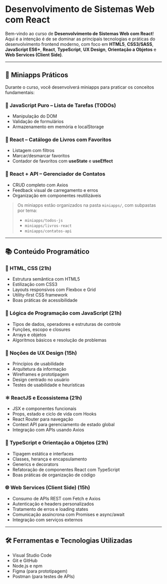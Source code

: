 # Desenvolvimento de Sistemas Web com React

Bem-vindo ao curso de **Desenvolvimento de Sistemas Web com React**! Aqui é a intenção é de se dominar as principais tecnologias e práticas do desenvolvimento frontend moderno, com foco em **HTML5**, **CSS3/SASS**, **JavaScript ES6+**, **React**, **TypeScript**, **UX Design**, **Orientação a Objetos** e **Web Services (Client Side)**.

---

## 🧪 Miniapps Práticos

Durante o curso, você desenvolverá miniapps para praticar os conceitos fundamentais:

### 🔹 JavaScript Puro – Lista de Tarefas (TODOs)

- Manipulação do DOM
- Validação de formulários
- Armazenamento em memória e localStorage

### 🔸 React – Catálogo de Livros com Favoritos

- Listagem com filtros
- Marcar/desmarcar favoritos
- Contador de favoritos com **useState** e **useEffect**

### 🔸 React + API – Gerenciador de Contatos

- CRUD completo com Axios
- Feedback visual de carregamento e erros
- Organização em componentes reutilizáveis

> Os miniapps estão organizados na pasta `miniapps/`, com subpastas por tema:
> - `miniapps/todos-js`
> - `miniapps/livros-react`
> - `miniapps/contatos-api`

---

## 📚 Conteúdo Programático

### 🧱 HTML, CSS (21h)

- Estrutura semântica com HTML5
- Estilização com CSS3
- Layouts responsivos com Flexbox e Grid
- Utility-first CSS framework
- Boas práticas de acessibilidade

### 🧠 Lógica de Programação com JavaScript (21h)

- Tipos de dados, operadores e estruturas de controle
- Funções, escopo e closures
- Arrays e objetos
- Algoritmos básicos e resolução de problemas

### 🎨 Noções de UX Design (15h)

- Princípios de usabilidade
- Arquitetura da informação
- Wireframes e prototipagem
- Design centrado no usuário
- Testes de usabilidade e heurísticas

### ⚛️ ReactJS e Ecossistema (21h)

- JSX e componentes funcionais
- Props, estado e ciclo de vida com Hooks
- React Router para navegação
- Context API para gerenciamento de estado global
- Integração com APIs usando Axios

### 🧩 TypeScript e Orientação a Objetos (21h)

- Tipagem estática e interfaces
- Classes, herança e encapsulamento
- Generics e decorators
- Refatoração de componentes React com TypeScript
- Boas práticas de organização de código

### 🌐 Web Services (Client Side) (15h)

- Consumo de APIs REST com Fetch e Axios
- Autenticação e headers personalizados
- Tratamento de erros e loading states
- Comunicação assíncrona com Promises e async/await
- Integração com serviços externos

---

## 🛠 Ferramentas e Tecnologias Utilizadas

- Visual Studio Code
- Git e GitHub
- Node.js e npm
- Figma (para prototipagem)
- Postman (para testes de APIs)
